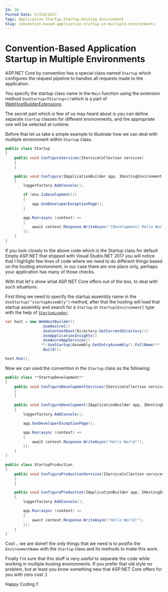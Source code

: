 ```yaml
---
Id: 28
Posted Date: 5/310/2017
Tags: Application Startup,Startup,Hosting Environment 
Slug: convention-based-application-startup-in-multiple-environments
---
```

# Convention-Based Application Startup in Multiple Environments

ASP.NET Core by convention has a special class named `Startup` which configures the request pipeline to handles all requests made to the application.

You specify the startup class name in the `Main` function using the extension method `UseStartup<TStartup>()`which is a part of  [WebHostBuilderExtensions](https://github.com/aspnet/Hosting/blob/dev/src/Microsoft.AspNetCore.Hosting/WebHostBuilderExtensions.cs).

The secret part which is few of us may heard about is you can define separate `Startup` classes for different environments, and the appropriate one will be selected at runtime.

Before that let us take a simple example to illustrate how we can deal with multiple environment within `Startup` class.
```csharp
public class Startup
{
    public void ConfigureServices(IServiceCollection services)
    {
    }

    public void Configure(IApplicationBuilder app, IHostingEnvironment env, ILoggerFactory loggerFactory)
    {
        loggerFactory.AddConsole();

        if (env.IsDevelopment())
        {
            app.UseDeveloperExceptionPage();
        }

        app.Run(async (context) =>
        {
            await context.Response.WriteAsync("[Development] Hello World!");
        });
    }
}
```
If you look closely to the above code which is the Startup class for default Empty ASP.NET that shipped with Visual Studio.NET 2017 you will notice that I highlight few lines of code where we need to do different things based on the hosting environment, in our case there are one place only, perhaps your application has many of those checks.

With that let's show what ASP.NET Core offers out of the box, to deal with such situations:

First thing we need to specify the startup assembly name in the `UseStartup("startupAssembly")` method, after that the hosting will load that startup assembly and search for a `Startup` or `Startup[Environment]` type with the help of [`StartupLoader`](https://github.com/aspnet/Hosting/blob/rel/1.1.0/src/Microsoft.AspNetCore.Hosting/Internal/StartupLoader.cs).
```csharp
var host = new WebHostBuilder()
                .UseKestrel()
                .UseContentRoot(Directory.GetCurrentDirectory())
                .UseApplicationInsights()
                .UseAzureAppServices()
                **.UseStartup(Assembly.GetEntryAssembly().FullName)**
                .Build();

host.Run();
```
Now we can used the convention in the `Startup` class as the following:
```csharp
public class **StartupDevelopment**
{
    public void ConfigureDevelopmentServices(IServiceCollection services)
    {
    }

    public void ConfigureDevelopment(IApplicationBuilder app, IHostingEnvironment env, ILoggerFactory loggerFactory)
    {
        loggerFactory.AddConsole();

        app.UseDeveloperExceptionPage();

        app.Run(async (context) =>
        {
            await context.Response.WriteAsync("Hello World!");
        });
    }
}

public class StartupProduction
{
    public void ConfigureProductionServices(IServiceCollection services)
    {
    }

    public void ConfigureProduction(IApplicationBuilder app, IHostingEnvironment env, ILoggerFactory loggerFactory)
    {
        loggerFactory.AddConsole();

        app.Run(async (context) =>
        {
            await context.Response.WriteAsync("Hello World!");
        });
    }
}
```
Cool .. we are done!! the only things that we need is to postfix the `EnvironmentName` with the `Startup` class and its methods to make this work.

Finally I'm sure that this stuff is very useful to separate the code while working in multiple hosting environments. If you prefer that old style no problem, but at least you know something new that ASP.NET Core offers for you with zero cost :)

Happy Coding !!